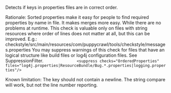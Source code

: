 Detects if keys in properties files are in correct order.

Rationale: Sorted properties make it easy for people to find required
properties by name in file. It makes merges more easy. While there are
no problems at runtime. This check is valuable only on files with string
resources where order of lines does not matter at all, but this can be
improved. E.g.:
checkstyle/src/main/resources/com/puppycrawl/tools/checkstyle/messages.properties
You may suppress warnings of this check for files that have an logical
structure like build files or log4j configuration files. See
SuppressionFilter.
`               <suppress checks="OrderedProperties"                   files="log4j.properties|ResourceBundle/Bug.*.properties|logging.properties"/>           `

Known limitation: The key should not contain a newline. The string
compare will work, but not the line number reporting.
